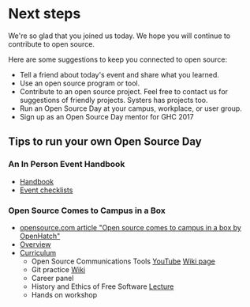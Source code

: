 # Next steps

We're so glad that you joined us today. We hope you will continue to
contribute to open source.

Here are some suggestions to keep you connected to open source:

- Tell a friend about today's event and share what you learned.
- Use an open source program or tool.
- Contribute to an open source project. Feel free to contact us for
  suggestions of friendly projects. Systers has projects too.
- Run an Open Source Day at your campus, workplace, or user group.
- Sign up as an Open Source Day mentor for GHC 2017


## Tips to run your own Open Source Day

### An In Person Event Handbook

- [Handbook](http://opensource-events.com)
- [Event checklists](https://github.com/openhatch/in-person-event-handbook/blob/master/checklists.pdf)

### Open Source Comes to Campus in a Box

- [opensource.com article "Open source comes to campus in a box by OpenHatch"](https://opensource.com/education/13/12/openhatch-brings-open-source-campus)
- [Overview](http://wiki.openhatch.org/Open_Source_Comes_to_Campus/In_a_Box)
- [Curriculum](http://wiki.openhatch.org/Open_Source_Comes_to_Campus/Curriculum)
    * Open Source Communications Tools [YouTube](https://www.youtube.com/watch?v=yWCH8nos97w&feature=youtu.be) [Wiki page](http://wiki.openhatch.org/OSCTC/Tools)
    * Git practice [Wiki](http://wiki.openhatch.org/Open_Source_Comes_to_Campus/Practicing_Git)
    * Career panel
    * History and Ethics of Free Software [Lecture](http://wiki.openhatch.org/Open_Source_Comes_to_Campus/Curriculum/History_and_Ethics_of_Free_Software/Ethics_history_talk)
    * Hands on workshop

